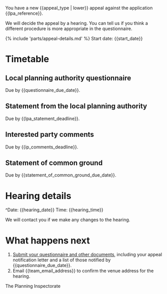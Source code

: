 You have a new {{appeal_type | lower}} appeal against the application {{lpa_reference}}.

We will decide the appeal by a hearing. You can tell us if you think a different procedure is more appropriate in the questionnaire.

{% include 'parts/appeal-details.md' %}
Start date: {{start_date}}

# Timetable

## Local planning authority questionnaire
Due by {{questionnaire_due_date}}.

## Statement from the local planning authority
Due by {{lpa_statement_deadline}}.

## Interested party comments
Due by {{ip_comments_deadline}}.

## Statement of common ground
Due by {{statement_of_common_ground_due_date}}.

# Hearing details

^Date: {{hearing_date}}
Time: {{hearing_time}}

We will contact you if we make any changes to the hearing.

# What happens next

1. [Submit your questionnaire and other documents]({{front_office_url}}/manage-appeals/{{appeal_reference_number}}), including your appeal notification letter and a list of those notified by {{questionnaire_due_date}}.
2. Email {{team_email_address}} to confirm the venue address for the hearing.

The Planning Inspectorate

